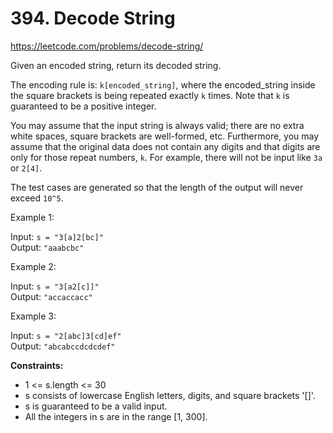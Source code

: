 # 394. Decode String

https://leetcode.com/problems/decode-string/

Given an encoded string, return its decoded string.

The encoding rule is: `k[encoded_string]`, where the encoded_string inside the square brackets is being repeated exactly `k` times. Note that `k` is guaranteed to be a positive integer.

You may assume that the input string is always valid; there are no extra white spaces, square brackets are well-formed, etc. Furthermore, you may assume that the original data does not contain any digits and that digits are only for those repeat numbers, `k`. For example, there will not be input like `3a` or `2[4]`.

The test cases are generated so that the length of the output will never exceed `10^5`.

Example 1:

Input: `s = "3[a]2[bc]"`  
Output: `"aaabcbc"`

Example 2:

Input: `s = "3[a2[c]]"`  
Output: `"accaccacc"`

Example 3:

Input: `s = "2[abc]3[cd]ef"`  
Output: `"abcabccdcdcdef"`
 

**Constraints:**
- 1 <= s.length <= 30
- s consists of lowercase English letters, digits, and square brackets '[]'.
- s is guaranteed to be a valid input.
- All the integers in s are in the range [1, 300].